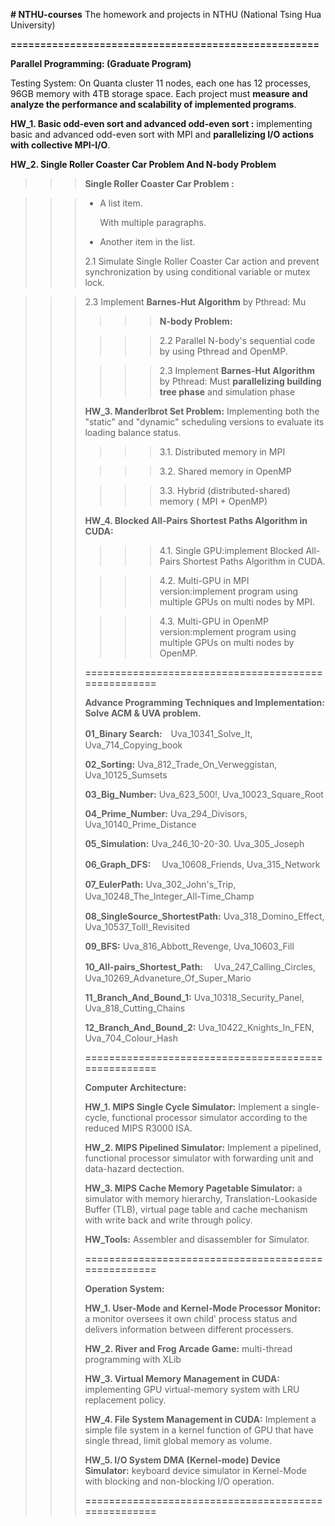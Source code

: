 <b># NTHU-courses</b>
The homework and projects in NTHU (National Tsing Hua University)

<b>====================================================</b></p>
<b>Parallel Programming: (Graduate Program)</b>

Testing System: On Quanta cluster 11 nodes, each one has 12 processes, 96GB memory with 4TB storage space.
Each project must <b>measure and analyze the performance and scalability of implemented programs</b>.

<b>HW_1. Basic odd-even sort and advanced odd-even sort :</b> implementing basic and advanced odd-even sort with MPI and <b>parallelizing I/O actions with collective MPI-I/O</b>.

<b>HW_2. Single Roller Coaster Car Problem And N-body Problem</b></p>
      <blockquote><blockquote><blockquote><b>Single Roller Coaster Car Problem  :</b></blockquote></blockquote></blockquote></p><blockquote><blockquote><blockquote>
   <ul>
<li><p>A list item.</p>
<p>With multiple paragraphs.</p></li>
<li><p>Another item in the list.</p></li>
</ul>    
   2.1 Simulate Single Roller Coaster Car action and prevent synchronization by using conditional variable or mutex lock.</blockquote></blockquote></blockquote></p>
  <blockquote><blockquote><blockquote>2.3 Implement <b>Barnes-Hut Algorithm</b> by Pthread: Mu
  <blockquote><blockquote><blockquote><b>N-body Problem:</b></blockquote></blockquote></blockquote></p>
  <blockquote><blockquote><blockquote>2.2 Parallel N-body's sequential code by using Pthread and OpenMP.</blockquote></blockquote></blockquote></p>
  <blockquote><blockquote><blockquote>2.3 Implement <b>Barnes-Hut Algorithm</b> by Pthread: Must <b>parallelizing building tree phase</b> and simulation phase</blockquote></blockquote></blockquote></p>

<b>HW_3. Manderlbrot Set Problem:</b> Implementing both the "static" and "dynamic" scheduling versions to evaluate its loading balance status.</p>
   <blockquote><blockquote><blockquote>3.1. Distributed memory in MPI</blockquote></blockquote></blockquote></p> 
   <blockquote><blockquote><blockquote>3.2. Shared memory in OpenMP</blockquote></blockquote></blockquote></p>
   <blockquote><blockquote><blockquote>3.3. Hybrid (distributed-shared) memory ( MPI + OpenMP)</blockquote></blockquote></blockquote></p>

<b>HW_4. Blocked All-Pairs Shortest Paths Algorithm in CUDA:</b></p>
   <blockquote><blockquote><blockquote>4.1. Single GPU:implement Blocked All-Pairs Shortest Paths Algorithm in CUDA.</blockquote></blockquote></blockquote></p>
   <blockquote><blockquote><blockquote>4.2. Multi-GPU in MPI version:implement program using multiple GPUs on multi nodes by MPI.</blockquote></blockquote></blockquote></p>
   <blockquote><blockquote><blockquote>4.3. Multi-GPU in OpenMP version:mplement program using multiple GPUs on multi nodes by OpenMP.</blockquote></blockquote></blockquote></p>
  
<b>====================================================</b></p>
<b>Advance Programming Techniques and Implementation: Solve ACM & UVA problem.</b>

<b>01_Binary Search:</b>　Uva_10341_Solve_It, Uva_714_Copying_book

<b>02_Sorting:</b>        Uva_812_Trade_On_Verweggistan,   Uva_10125_Sumsets

<b>03_Big_Number:</b>     Uva_623_500!, Uva_10023_Square_Root 

<b>04_Prime_Number:</b>   Uva_294_Divisors, Uva_10140_Prime_Distance

<b>05_Simulation:</b>     Uva_246_10-20-30. Uva_305_Joseph

<b>06_Graph_DFS:</b>　    Uva_10608_Friends, Uva_315_Network

<b>07_EulerPath:</b>      Uva_302_John's_Trip, Uva_10248_The_Integer_All-Time_Champ　

<b>08_SingleSource_ShortestPath:</b>   Uva_318_Domino_Effect,   Uva_10537_Toll!_Revisited

<b>09_BFS:</b>                         Uva_816_Abbott_Revenge,  Uva_10603_Fill

<b>10_All-pairs_Shortest_Path:</b>　   Uva_247_Calling_Circles, Uva_10269_Advaneture_Of_Super_Mario

<b>11_Branch_And_Bound_1:</b>          Uva_10318_Security_Panel, Uva_818_Cutting_Chains

<b>12_Branch_And_Bound_2:</b>          Uva_10422_Knights_In_FEN, Uva_704_Colour_Hash

<b>====================================================</b></p>
<b>Computer Architecture:</b>

<b>HW_1. MIPS Single Cycle Simulator:</b> Implement a single-cycle, functional processor simulator according to the reduced MIPS R3000 ISA. 

<b>HW_2. MIPS Pipelined Simulator:</b> Implement a pipelined, functional processor simulator with forwarding unit and data-hazard dectection.

<b>HW_3. MIPS Cache Memory Pagetable Simulator:</b> a simulator with memory hierarchy, Translation-Lookaside Buffer (TLB), virtual page table and cache mechanism with write back and write through policy. 

<b>HW_Tools:</b> Assembler and disassembler for Simulator.

<b>====================================================</b></p>
<b>Operation System:</b>

<b>HW_1. User-Mode and Kernel-Mode Processor Monitor:</b> a monitor oversees it own child’ process status and delivers information between different processers.

<b>HW_2. River and Frog Arcade Game:</b> multi-thread programming with XLib

<b>HW_3. Virtual Memory Management in CUDA:</b> implementing GPU virtual-memory system with LRU replacement policy.

<b>HW_4. File System Management in CUDA:</b> Implement a simple file system in a kernel function of GPU that have single thread, limit global memory as volume.

<b>HW_5. I/O System DMA (Kernel-mode) Device Simulator:</b> keyboard device simulator in Kernel-Mode with blocking and non-blocking I/O operation.

<b>====================================================</b></p>
